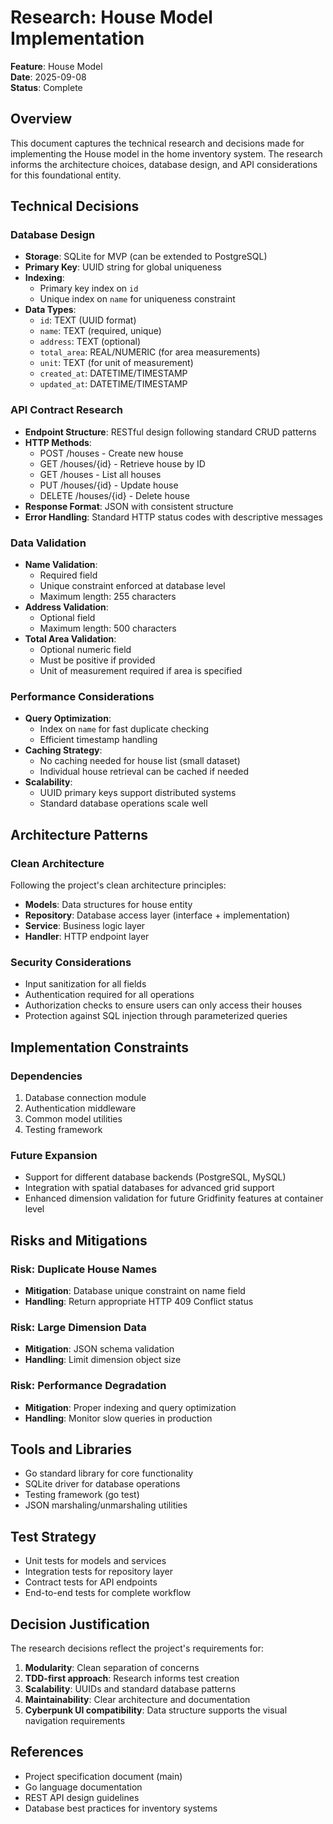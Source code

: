 # Research: House Model Implementation

**Feature**: House Model  
**Date**: 2025-09-08  
**Status**: Complete

## Overview
This document captures the technical research and decisions made for implementing the House model in the home inventory system. The research informs the architecture choices, database design, and API considerations for this foundational entity.

## Technical Decisions

### Database Design
- **Storage**: SQLite for MVP (can be extended to PostgreSQL)
- **Primary Key**: UUID string for global uniqueness
- **Indexing**: 
  - Primary key index on `id`
  - Unique index on `name` for uniqueness constraint
- **Data Types**:
  - `id`: TEXT (UUID format)
  - `name`: TEXT (required, unique)
  - `address`: TEXT (optional)
  - `total_area`: REAL/NUMERIC (for area measurements)
  - `unit`: TEXT (for unit of measurement)
  - `created_at`: DATETIME/TIMESTAMP
  - `updated_at`: DATETIME/TIMESTAMP

### API Contract Research
- **Endpoint Structure**: RESTful design following standard CRUD patterns
- **HTTP Methods**:
  - POST /houses - Create new house
  - GET /houses/{id} - Retrieve house by ID
  - GET /houses - List all houses
  - PUT /houses/{id} - Update house
  - DELETE /houses/{id} - Delete house
- **Response Format**: JSON with consistent structure
- **Error Handling**: Standard HTTP status codes with descriptive messages

### Data Validation
- **Name Validation**:
  - Required field
  - Unique constraint enforced at database level
  - Maximum length: 255 characters
- **Address Validation**:
  - Optional field
  - Maximum length: 500 characters
- **Total Area Validation**:
  - Optional numeric field
  - Must be positive if provided
  - Unit of measurement required if area is specified

### Performance Considerations
- **Query Optimization**: 
  - Index on `name` for fast duplicate checking
  - Efficient timestamp handling
- **Caching Strategy**: 
  - No caching needed for house list (small dataset)
  - Individual house retrieval can be cached if needed
- **Scalability**:
  - UUID primary keys support distributed systems
  - Standard database operations scale well

## Architecture Patterns

### Clean Architecture
Following the project's clean architecture principles:
- **Models**: Data structures for house entity
- **Repository**: Database access layer (interface + implementation)
- **Service**: Business logic layer
- **Handler**: HTTP endpoint layer

### Security Considerations
- Input sanitization for all fields
- Authentication required for all operations
- Authorization checks to ensure users can only access their houses
- Protection against SQL injection through parameterized queries

## Implementation Constraints

### Dependencies
1. Database connection module
2. Authentication middleware
3. Common model utilities
4. Testing framework

### Future Expansion
- Support for different database backends (PostgreSQL, MySQL)
- Integration with spatial databases for advanced grid support
- Enhanced dimension validation for future Gridfinity features at container level

## Risks and Mitigations

### Risk: Duplicate House Names
- **Mitigation**: Database unique constraint on name field
- **Handling**: Return appropriate HTTP 409 Conflict status

### Risk: Large Dimension Data
- **Mitigation**: JSON schema validation
- **Handling**: Limit dimension object size

### Risk: Performance Degradation
- **Mitigation**: Proper indexing and query optimization
- **Handling**: Monitor slow queries in production

## Tools and Libraries
- Go standard library for core functionality
- SQLite driver for database operations
- Testing framework (go test)
- JSON marshaling/unmarshaling utilities

## Test Strategy
- Unit tests for models and services
- Integration tests for repository layer
- Contract tests for API endpoints
- End-to-end tests for complete workflow

## Decision Justification
The research decisions reflect the project's requirements for:
1. **Modularity**: Clean separation of concerns
2. **TDD-first approach**: Research informs test creation
3. **Scalability**: UUIDs and standard database patterns
4. **Maintainability**: Clear architecture and documentation
5. **Cyberpunk UI compatibility**: Data structure supports the visual navigation requirements

## References
- Project specification document (main)
- Go language documentation
- REST API design guidelines
- Database best practices for inventory systems
